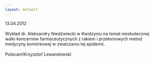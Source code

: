 ```yaml
---
layout: default
---
```

<!--106--><p>
13.04.2012<br><br>Wykład dr. Aleksandry Niedźwiecki w Kwidzyniu na temat nieskutecznej walki koncernów farmaceutycznych z rakiem i przełomowych metod medycyny komórkowej w zwalczaniu tej epidemii.<br><br>Polecam!Krzysztof Lewandowski</p>
